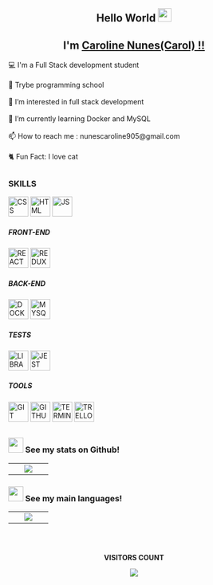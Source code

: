 <div align="center" font-size"10px">
  <h2> Hello World
  <img src="https://github.com/TheDudeThatCode/TheDudeThatCode/blob/master/Assets/Earth.gif" height="27" />
  
<h2>I'm
  <a href="https://www.linkedin.com/in/caroline-nunes-devfullstack/" target="_blank">Caroline Nunes(Carol) !!</a>
 </h2>
</div>


<p>
💻 I'm a Full Stack development student<br><br>
🏫️ Trybe programming school<br><br>
👀 I’m interested in  full stack development<br><br>
🌱 I’m currently learning Docker and MySQL<br><br>
📫 How to reach me : nunescaroline905@gmail.com<br><br>
🐈 Fun Fact: I love cat<br>
</p>

##

<h3>SKILLS</h3>


<div>
<img width="40px" height="40" src="https://img.icons8.com/ios/512/css3.png" alt="CSS">
<img width="40px" height="40" src="https://img.icons8.com/ios/512/html-5--v2.png" alt="HTML">
<img width="40px" height="40" src="https://img.icons8.com/ios/512/javascript.png" alt="JS">
</div>

<div>
<h5>FRONT-END</h5>
<img width="40px" height="40" src="https://img.icons8.com/ios-filled/512/react-native.png" alt="REACT">
<img width="40px" height="40" src="https://img.icons8.com/ios/512/redux.png" alt="REDUX">
</div>

<div>
<h5>BACK-END</h5>
<img width="40px" height="40" src="https://img.icons8.com/ios/512/docker.png" alt="DOCKER">
<img width="40px" height="40" src="https://img.icons8.com/material/512/mysql-logo.png" alt="MYSQL">
</div>

<div>
<h5>TESTS</h5>
<img width="40px" height="40" src="https://cdn-icons-png.flaticon.com/512/1841/1841310.png" alt="LIBRARY">
<img width="40px" height="40" src="https://img.icons8.com/external-tal-revivo-bold-tal-revivo/512/external-jest-can-collect-code-coverage-information-from-entire-projects-logo-bold-tal-revivo.png" alt="JEST">
</div>

<div>
<h5>TOOLS</h5>
<img width="40px" height="40" src="https://img.icons8.com/ios-filled/512/git.png" alt="GIT">
<img width="40px" height="40" src="https://img.icons8.com/ios-filled/512/github.png" alt="GITHUB">
<img width="40px" height="40" src="https://img.icons8.com/ios-filled/512/console.png" alt="TERMINAL">
<img width="40px" height="40" src="https://img.icons8.com/ios-filled/512/trello.png" alt="TRELLO">
<imgwidth="40px" height="40" src="https://img.icons8.com/ios-filled/512/slack-new.png" alt="SLECK">
</div>

##

#### <h3><img src="https://cdn-icons-png.flaticon.com/512/4940/4940215.png" width="30"> See my stats on Github!</h3>

<table>
  <tr>
    <td width="40%" align="center" vertical-align="middle">
      <img src="https://github-readme-stats.vercel.app/api?username=carolhn&theme=midnight-purple&include_all_commits=true&count_private=true" />
    </td>
   </tr>
</table>
   
#### <h3><img src="https://cdn-icons-png.flaticon.com/512/4940/4940215.png" width="30"> See my main languages!</h3>

<table>
  <tr>
    <td width="40%" align="center" vertical-align="middle">
      <img src="https://github-readme-stats.vercel.app/api/top-langs/?username=carolhn&theme=midnight-purple&layout=compact" />
    </td>
   </tr>
</table>

##

<div align="center">
<br>
<p align="centre"><b>VISITORS COUNT</b></p>  
  <p align="center">
    <img align="center" src="https://komarev.com/ghpvc/?username=carolhn&color=blueviolet&style=for-the-badge" />
</p>
<br>
</div

